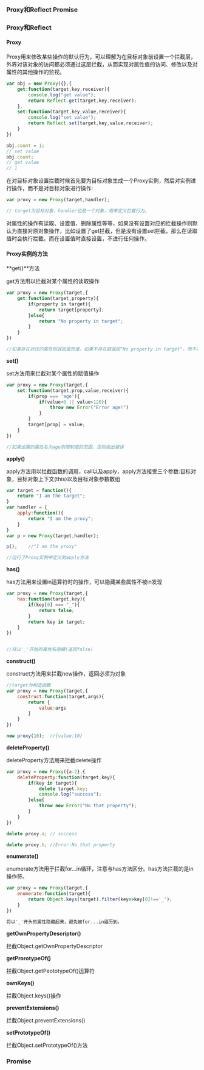 ### Proxy和Reflect Promise

### Proxy和Reflect

#### Proxy

Proxy用来修改某些操作的默认行为，可以理解为在目标对象前设置一个拦截层，外界对该对象的访问都必须通过这层拦截，从而实现对属性值的访问、修改以及对属性的其他操作的监视。

```js
var obj = new Proxy({},{
	get:function(target,key,receiver){
		console.log("get value");
		return Reflect.get(target,key,receiver);
	},
	set:function(target,key,value,receiver){
		console.log("set value");
		return Reflect.set(target,key,value,receiver);
	}
})

obj.count = 1;
// set value
obj.count;
// get value
// 1

```

在对目标对象设置拦截时候首先要为目标对象生成一个Proxy实例，然后对实例进行操作，而不是对目标对象进行操作:

```js
var proxy = new Proxy(target,handler);

// target为目标对象，handler也是一个对象，用来定义拦截行为。

```

对属性的操作有读取、设置值、删除属性等等，如果没有设置对应的拦截操作则默认为直接对原对象操作，比如设置了get拦截，但是没有设置set拦截，那么在读取值时会执行拦截，而在设置值时直接设置，不进行任何操作。

#### Proxy实例的方法

**get()**方法

get方法用以拦截对某个属性的读取操作

```js
var proxy = new Proxy(target,{
	get:function(target,property){
		if(property in target){
			return target[property];
		}else{
			return "No property in target";
		}
	}
})

//如果存在对应的属性则返回属性值，如果不存在就返回"No property in target"，而不是Undefined

```

**set()**

set方法用来拦截对某个属性的赋值操作

```js
var proxy = new Proxy(target,{
	set:function(target,prop,value,receiver){
		if(prop === 'age'){
			if(value<0 || value>120){
				throw new Error("Error age!")
			}
		}
		target[prop] = value;	
	}
})

//如果设置的属性名为age则限制值的范围，否则抛出错误

```

**apply()**

apply方法用以拦截函数的调用，call以及apply，apply方法接受三个参数:目标对象，目标对象上下文(this)以及目标对象参数数组

```js
var target = function(){
	return "I am the target";
}
var handler = {
	apply:function(){
		return "I am the proxy";
	}
}
var p = new Proxy(target,handler);

p();	//"I am the proxy"

//运行了Proxy实例中定义的apply方法

```

**has()**

has方法用来设置in运算符时的操作，可以隐藏某些属性不被in发现

```js
var proxy = new Proxy(target,{
	has:function(target,key){
		if(key[0] === "_"){
			return false;
		}
		return key in target;
	}
})


//将以'_'开始的属性名隐藏(返回false)

```

**construct()**

construct方法用来拦截new操作，返回必须为对象

```js
//target为构造函数
var proxy = new Proxy(target,{
	construct:function(target,args){
		return {
			value:args
		}
	}
})

new proxy(10);	//{value:10}

```

**deleteProperty()**

deleteProperty方法用来拦截delete操作

```js
var proxy = new Proxy({a:2},{
	deleteProperty:function(target,key){
		if(key in target){
			delete target.key;
			console.log("success");
		}else{
			throw new Error("No that property");
		}
	}
})

delete proxy.a;	// success

delete proxy.b;	//Error:No that property

```

**enumerate()**

enumerate方法用于拦截for...in循环，注意与has方法区分。has方法拦截的是in操作符。

```js
var proxy = new Proxy(target,{
	enumerate:function(target){
		return Object.keys(target).filter(key=>key[0]!=='_');
	}	
})

将以'_'开头的属性隐藏起来，避免被for...in遍历到。

```

**getOwnPropertyDescriptor()**

拦截Object.getOwnPropertyDescriptor

**getProrotypeOf()**

拦截Object.getPeototypeOf()运算符

**ownKeys()**

拦截Object.keys()操作

**preventExtensions()**

拦截Object.preventExtensions()

**setPrototypeOf()**

拦截Object.setPrototypeOf()方法



### Promise